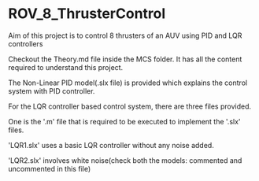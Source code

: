 # ROV_8_ThrusterControl
Aim of this project is to control 8 thrusters of an AUV using PID and LQR controllers

Checkout the Theory.md file inside the MCS folder. It has all the content required to understand this project. 

The Non-Linear PID model(.slx file) is provided which explains the control system with PID controller.

For the LQR controller based control system, there are three files provided. 

One is the '.m' file that is required to be executed to implement the '.slx' files. 

'LQR1.slx' uses a basic LQR controller without any noise added.

'LQR2.slx' involves white noise(check both the models: commented and uncommented in this file)
